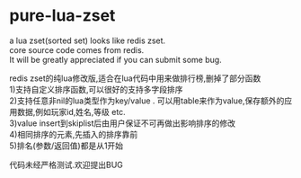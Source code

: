 # pure-lua-zset   
a lua zset(sorted set) looks like redis zset.   
core source code comes from redis.   
It will be greatly appreciated if you can submit some bug.  

redis zset的纯lua修改版,适合在lua代码中用来做排行榜,删掉了部分函数  
1)支持自定义排序函数,可以很好的支持多字段排序  
2)支持任意非nil的lua类型作为key/value . 可以用table来作为value,保存额外的应用数据,例如玩家id,姓名,等级 etc.  
3)value insert到skiplist后由用户保证不可再做出影响排序的修改  
4)相同排序的元素,先插入的排序靠前  
5)排名(参数/返回值)都是从1开始  

代码未经严格测试.欢迎提出BUG  
